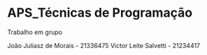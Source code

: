 # APS_Técnicas de Programação

Trabalho em grupo

João Juliasz de Morais - 21336475
Victor Leite Salvetti - 21234417
